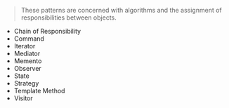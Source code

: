 > These patterns are concerned with algorithms and the assignment of responsibilities between objects.

- Chain of Responsibility
- Command
- Iterator
- Mediator
- Memento
- Observer
- State
- Strategy
- Template Method
- Visitor